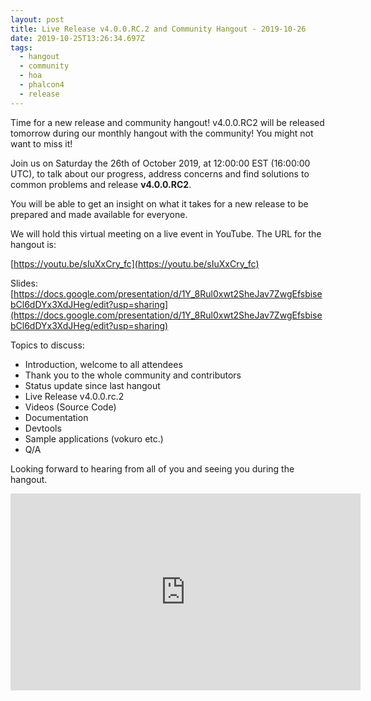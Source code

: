 ```yaml
---
layout: post
title: Live Release v4.0.0.RC.2 and Community Hangout - 2019-10-26
date: 2019-10-25T13:26:34.697Z
tags:
  - hangout
  - community
  - hoa
  - phalcon4
  - release
---
```

Time for a new release and community hangout! v4.0.0.RC2 will be released tomorrow during our monthly hangout with the community! You might not want to miss it!
<!--more-->
Join us on Saturday the 26th of October 2019, at 12:00:00 EST (16:00:00 UTC), to talk about our progress, address concerns and find solutions to common problems and release **v4.0.0.RC2**.

You will be able to get an insight on what it takes for a new release to be prepared and made available for everyone.

We will hold this virtual meeting on a live event in YouTube. The URL for the hangout is: 

[https://youtu.be/sIuXxCry_fc](https://youtu.be/sIuXxCry_fc)

Slides: [https://docs.google.com/presentation/d/1Y_8Rul0xwt2SheJav7ZwgEfsbisebCl6dDYx3XdJHeg/edit?usp=sharing](https://docs.google.com/presentation/d/1Y_8Rul0xwt2SheJav7ZwgEfsbisebCl6dDYx3XdJHeg/edit?usp=sharing)

Topics to discuss:
- Introduction, welcome to all attendees
- Thank you to the whole community and contributors
- Status update since last hangout
- Live Release v4.0.0.rc.2
- Videos (Source Code)
- Documentation
- Devtools
- Sample applications (vokuro etc.)
- Q/A

Looking forward to hearing from all of you and seeing you during the hangout. 

<iframe src='https://www.brighteon.com/embed/25e674bf-6285-4fda-9710-f90582cd4d32' width='560' height='315' frameborder='0' allowfullscreen></iframe>
